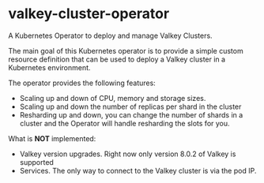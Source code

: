 # valkey-cluster-operator

A Kubernetes Operator to deploy and manage Valkey Clusters.

The main goal of this Kubernetes operator is to provide a simple custom
resource definition that can be used to deploy a Valkey cluster in a Kubernetes
environment.

The operator provides the following features:
- Scaling up and down of CPU, memory and storage sizes.
- Scaling up and down the number of replicas per shard in the cluster
- Resharding up and down, you can change the number of shards in a cluster and
the Operator will handle resharding the slots for you.

What is **NOT** implemented:
- Valkey version upgrades. Right now only version 8.0.2 of Valkey is supported
- Services. The only way to connect to the Valkey cluster is via the pod IP.
